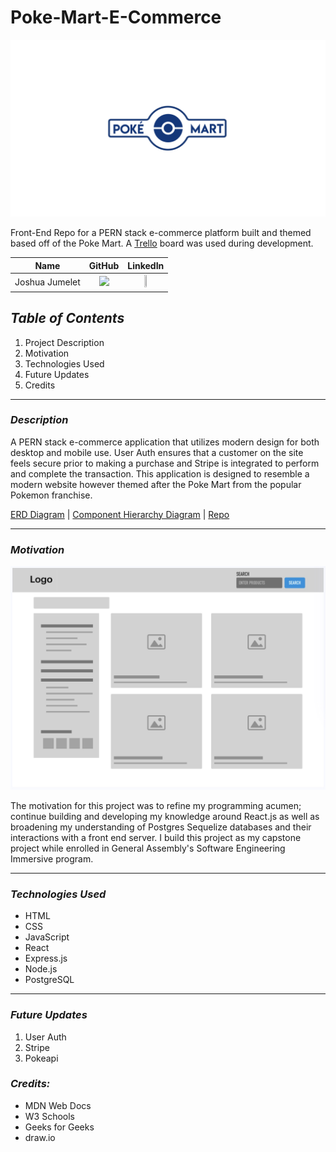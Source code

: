 # Poke-Mart-E-Commerce

![Image](Images/Poke_Mart_Logo.jpeg)

Front-End Repo for a PERN stack e-commerce platform built and themed based off of the Poke Mart. A [Trello](https://trello.com/b/eAeGysdm/pok%C3%A9-mart-e-commerce-app) board was used during development.

|      Name      |                                                               GitHub                                                               |                                                                  LinkedIn                                                                  |
| :------------: | :--------------------------------------------------------------------------------------------------------------------------------: | :----------------------------------------------------------------------------------------------------------------------------------------: |
| Joshua Jumelet | [<img src="https://cdn.iconscout.com/icon/free/png-256/github-3089487-2567439.png" width="20%" />](https://github.com/joshjumelet) | [<img src="https://cdn-icons-png.flaticon.com/512/179/179330.png" width="10%" height="10%" />](https://www.linkedin.com/in/joshua-jumelet) |

## **_Table of Contents_**

1. Project Description
2. Motivation
3. Technologies Used
4. Future Updates
5. Credits

---

### **_Description_**

A PERN stack e-commerce application that utilizes modern design for both desktop and mobile use. User Auth ensures that a customer on the site feels secure prior to making a purchase and Stripe is integrated to perform and complete the transaction. This application is designed to resemble a modern website however themed after the Poke Mart from the popular Pokemon franchise.

[ERD Diagram](https://drive.google.com/file/d/1pT7Yn5MfhPFJ1Bx9wFkq5tyFC9esa4mX/view?usp=sharing) |
[Component Hierarchy Diagram](https://drive.google.com/file/d/1Uj5BCTdJw_oAojA2aPct6-xQk6ZIACmP/view?usp=sharing) |
[Repo](https://github.com/joshjumelet/Poke-Mart-E-Commerce)

---

### **_Motivation_**

![Image](Images/Home_Page_Template.jpeg)

The motivation for this project was to refine my programming acumen; continue building and developing my knowledge around React.js as well as broadening my understanding of Postgres Sequelize databases and their interactions with a front end server. I build this project as my capstone project while enrolled in General Assembly's Software Engineering Immersive program.

---

### **_Technologies Used_**

- HTML
- CSS
- JavaScript
- React
- Express.js
- Node.js
- PostgreSQL

---

### **_Future Updates_**

1. User Auth
2. Stripe
3. Pokeapi

### **_Credits:_**

- MDN Web Docs
- W3 Schools
- Geeks for Geeks
- draw.io
